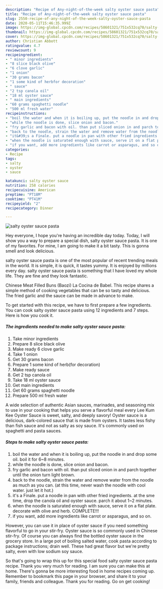 ```yaml
---
description: "Recipe of Any-night-of-the-week salty oyster sauce pasta"
title: "Recipe of Any-night-of-the-week salty oyster sauce pasta"
slug: 2550-recipe-of-any-night-of-the-week-salty-oyster-sauce-pasta
date: 2020-05-11T15:46:35.999Z
image: https://img-global.cpcdn.com/recipes/58601321/751x532cq70/salty-oyster-sauce-pasta-recipe-main-photo.jpg
thumbnail: https://img-global.cpcdn.com/recipes/58601321/751x532cq70/salty-oyster-sauce-pasta-recipe-main-photo.jpg
cover: https://img-global.cpcdn.com/recipes/58601321/751x532cq70/salty-oyster-sauce-pasta-recipe-main-photo.jpg
author: Christian Abbott
ratingvalue: 4.7
reviewcount: 9
recipeingredient:
- " minor ingredients"
- "8 slice black olive"
- "6 clove garlic"
- "1 onion"
- "30 grams bacon"
- "1 some kind of herbfor decoration"
- " sauce"
- "2 tsp canola oil"
- "18 ml oyster sauce"
- " main ingredients"
- "60 grams spaghetti noodle"
- "500 ml fresh water"
recipeinstructions:
- "boil the water and when it is boiling up, put the noodle in and drop some oil. boil it for 6~8 minutes."
- "while the noodle is done, slice onion and bacon."
- "fry garlic and bacon with oil. than put sliced onion in and parch together until the onion turn light brown."
- "back to the noodle, strain the water and remove water from the noodle as much as you can. (at this time, never wash the noodle with cool water. just let it hot.)"
- "it&#39;s a Finale. put a noodle in pan with other fried ingredients. at the sme time, drop the canola oil and oyster sauce. parch it about 1~2 minutes."
- "when the noodle is saturated enough with sauce, serve it on a flat plate. decorate with olive and herb. COMPLETE!!!"
- "if you want, add more ingredients like carrot or asparagus, and so on."
categories:
- Recipe
tags:
- salty
- oyster
- sauce

katakunci: salty oyster sauce 
nutrition: 258 calories
recipecuisine: American
preptime: "PT18M"
cooktime: "PT41M"
recipeyield: "2"
recipecategory: Dinner

---
```



![salty oyster sauce pasta](https://img-global.cpcdn.com/recipes/58601321/751x532cq70/salty-oyster-sauce-pasta-recipe-main-photo.jpg)

Hey everyone, I hope you're having an incredible day today. Today, I will show you a way to prepare a special dish, salty oyster sauce pasta. It is one of my favorites. For mine, I am going to make it a bit tasty. This is gonna smell and look delicious.

salty oyster sauce pasta is one of the most popular of recent trending meals in the world. It is simple, it is quick, it tastes yummy. It is enjoyed by millions every day. salty oyster sauce pasta is something that I have loved my whole life. They are fine and they look fantastic.

Chinese Meat Filled Buns (Baozi) La Cocina de Babel. This recipe shares a simple method of cooking vegetables that can be so tasty and delicious. The fried garlic and the sauce can be made in advance to make.


To get started with this recipe, we have to first prepare a few ingredients. You can cook salty oyster sauce pasta using 12 ingredients and 7 steps. Here is how you cook it.

<!--inarticleads1-->

##### The ingredients needed to make salty oyster sauce pasta:

1. Take  minor ingredients
1. Prepare 8 slice black olive
1. Make ready 6 clove garlic
1. Take 1 onion
1. Get 30 grams bacon
1. Prepare 1 some kind of herb(for decoration)
1. Make ready  sauce
1. Get 2 tsp canola oil
1. Take 18 ml oyster sauce
1. Get  main ingredients
1. Get 60 grams spaghetti noodle
1. Prepare 500 ml fresh water


A wide selection of authentic Asian sauces, marinades, and seasoning mix to use in your cooking that helps you serve a flavorful meal every Lee Kum Kee Oyster Sauce is sweet, salty, and deeply savory! Oyster sauce is a delicious, dark-colored sauce that is made from oysters. It tastes less fishy than fish sauce and not as salty as soy sauce. It&#39;s commonly used on spaghetti and pasta sauces. 

<!--inarticleads2-->

##### Steps to make salty oyster sauce pasta:

1. boil the water and when it is boiling up, put the noodle in and drop some oil. boil it for 6~8 minutes.
1. while the noodle is done, slice onion and bacon.
1. fry garlic and bacon with oil. than put sliced onion in and parch together until the onion turn light brown.
1. back to the noodle, strain the water and remove water from the noodle as much as you can. (at this time, never wash the noodle with cool water. just let it hot.)
1. it&#39;s a Finale. put a noodle in pan with other fried ingredients. at the sme time, drop the canola oil and oyster sauce. parch it about 1~2 minutes.
1. when the noodle is saturated enough with sauce, serve it on a flat plate. decorate with olive and herb. COMPLETE!!!
1. if you want, add more ingredients like carrot or asparagus, and so on.


However, you can use it in place of oyster sauce if you need something flavorful to go in your stir-fry. Oyster sauce is so commonly used in Chinese stir-fry. Of course you can always find the bottled oyster sauce in the grocery store. In a large pot of boiling salted water, cook pasta according to package instructions; drain well. These had great flavor but we&#39;re pretty salty, even with low sodium soy sauce. 

So that's going to wrap this up for this special food salty oyster sauce pasta recipe. Thank you very much for reading. I am sure you can make this at home. There's gonna be more interesting food in home recipes coming up. Remember to bookmark this page in your browser, and share it to your family, friends and colleague. Thank you for reading. Go on get cooking!
